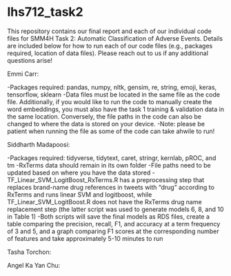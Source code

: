 # lhs712_task2

This repository contains our final report and each of our individual code files for SMM4H Task 2: Automatic Classification of Adverse Events. Details are included below for how to run each of our code files (e.g., packages required, location of data files). Please reach out to us if any additional questions arise!

Emmi Carr:

-Packages required: pandas, numpy, nltk, gensim, re, string, emoji, keras, tensorflow, sklearn
-Data files must be located in the same file as the code file. Additionally, if you would like to run the code to manually create the word embeddings, you must also have the task 1 training & validation data in the same location. Conversely, the file paths in the code can also be changed to where the data is stored on your device.
-Note: please be patient when running the file as some of the code can take ahwile to run!

Siddharth Madapoosi:

-Packages required: tidyverse, tidytext, caret, stringr, kernlab, pROC, and tm
-RxTerms data should remain in its own folder
-File paths need to be updated based on where you have the data stored
-TF_Linear_SVM_LogitBoost_RxTerms.R has a preprocessing step that replaces brand-name drug references in tweets with “drug” according to RxTerms and runs linear SVM and logitboost, while TF_Linear_SVM_LogitBoost.R does not have the RxTerms drug name replacement step (the latter script was used to generate models 6, 8, and 10 in Table 1)
-Both scripts will save the final models as RDS files, create a table comparing the precision, recall, F1, and accuracy at a term frequency of 3 and 5, and a graph comparing F1 scores at the corresponding number of features and take approximately 5-10 minutes to run

Tasha Torchon:

Angel Ka Yan Chu:
